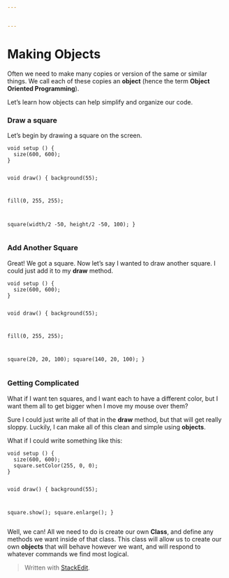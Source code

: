 ```yaml
---


---
```


<h1 id="making-objects">Making Objects</h1>
<p>Often we need to make many copies or version of the same or similar things. We call each of these copies an <strong>object</strong> (hence the term <strong>Object Oriented Programming</strong>).</p>
<p>Let’s learn how objects can help simplify and organize our code.</p>
<h3 id="draw-a-square">Draw a square</h3>
<p>Let’s begin by drawing a square on the screen.</p>
<pre><code>void setup () {
  size(600, 600);
}

void draw() {
  background(55);
  
  fill(0, 255, 255);
  
  square(width/2 -50, height/2 -50, 100);
}
</code></pre>
<h3 id="add-another-square">Add Another Square</h3>
<p>Great! We got a square. Now let’s say I wanted to draw another square. I could just add it to my <strong>draw</strong> method.</p>
<pre><code>void setup () {
  size(600, 600);
}

void draw() {
  background(55);
  
  fill(0, 255, 255);
  
  square(20, 20, 100);
  square(140, 20, 100);
}
</code></pre>
<h3 id="getting-complicated">Getting Complicated</h3>
<p>What if I want ten squares, and I want each to have a different color, but I want them all to get bigger when I move my mouse over them?</p>
<p>Sure I could just write all of that in the <strong>draw</strong> method, but that will get really sloppy. Luckily, I can make all of this clean and simple using <strong>objects</strong>.</p>
<p>What if I could write something like this:</p>
<pre><code>void setup () {
  size(600, 600);
  square.setColor(255, 0, 0);
}

void draw() {
  background(55);
  
  square.show();
  square.enlarge();
}
</code></pre>
<p>Well, we can! All we need to do is create our own <strong>Class</strong>, and define any methods we want inside of that class. This class will allow us to create our own <strong>objects</strong> that will behave however we want, and will respond to whatever commands we find most logical.</p>
<blockquote>
<p>Written with <a href="https://stackedit.io/">StackEdit</a>.</p>
</blockquote>

